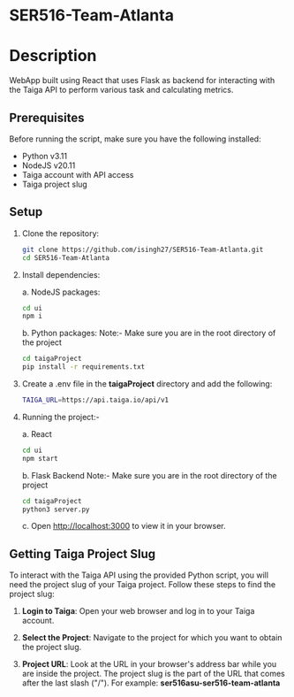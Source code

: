 # SER516-Team-Atlanta

# Description
  
WebApp built using React that uses Flask as backend for interacting with the Taiga API to perform various task and calculating metrics.

## Prerequisites

Before running the script, make sure you have the following installed:

- Python v3.11
- NodeJS v20.11
- Taiga account with API access
- Taiga project slug

## Setup

1. Clone the repository:

   ```bash
   git clone https://github.com/isingh27/SER516-Team-Atlanta.git
   cd SER516-Team-Atlanta
   ```

2. Install dependencies:

	a. NodeJS packages:
	```bash
	cd ui
	npm i
	```

	b. Python packages:
	Note:- Make sure you are in the root directory of the project

	```bash
	cd taigaProject
	pip install -r requirements.txt
	```

3. Create a .env file in the **taigaProject** directory and add the following:

   ```bash
   TAIGA_URL=https://api.taiga.io/api/v1
   ```

4. Running the project:-

	a. React

	```bash
	cd ui
	npm start
	```

	b. Flask Backend
	Note:- Make sure you are in the root directory of the project

	```bash
	cd taigaProject
	python3 server.py
	```

   c. Open [http://localhost:3000](http://localhost:3000) to view it in your browser.

## Getting Taiga Project Slug

To interact with the Taiga API using the provided Python script, you will need the project slug of your Taiga project. Follow these steps to find the project slug:

1. **Login to Taiga**: Open your web browser and log in to your Taiga account.

2. **Select the Project**: Navigate to the project for which you want to obtain the project slug.

3. **Project URL**: Look at the URL in your browser's address bar while you are inside the project. The project slug is the part of the URL that comes after the last slash ("/"). For example: **ser516asu-ser516-team-atlanta**
